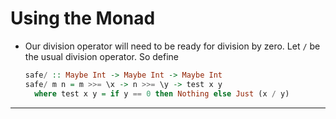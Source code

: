 # Using the Monad

* Our division operator will need to be ready for division by zero. Let `/` be
  the usual division operator. So define 

    ```haskell
    safe/ :: Maybe Int -> Maybe Int -> Maybe Int
    safe/ m n = m >>= \x -> n >>= \y -> test x y
      where test x y = if y == 0 then Nothing else Just (x / y)
    ```

---


